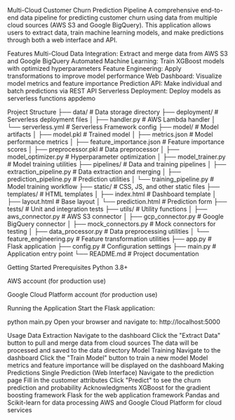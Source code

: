 Multi-Cloud Customer Churn Prediction Pipeline
A comprehensive end-to-end data pipeline for predicting customer churn using data from multiple cloud sources (AWS S3 and Google BigQuery). This application allows users to extract data, train machine learning models, and make predictions through both a web interface and API.

Features
Multi-Cloud Data Integration: Extract and merge data from AWS S3 and Google BigQuery
Automated Machine Learning: Train XGBoost models with optimized hyperparameters
Feature Engineering: Apply transformations to improve model performance
Web Dashboard: Visualize model metrics and feature importance
Prediction API: Make individual and batch predictions via REST API
Serverless Deployment: Deploy models as serverless functions
appdemo

Project Structure
├── data/                     # Data storage directory
├── deployment/               # Serverless deployment files
│   ├── handler.py            # AWS Lambda handler
│   └── serverless.yml        # Serverless Framework config
├── model/                    # Model artifacts
│   ├── model.pkl             # Trained model
│   ├── metrics.json          # Model performance metrics
│   ├── feature_importance.json # Feature importance scores
│   ├── preprocessor.pkl      # Data preprocessor
│   ├── model_optimizer.py    # Hyperparameter optimization
│   ├── model_trainer.py      # Model training utilities
├── pipelines/                # Data and training pipelines
│   ├── extraction_pipeline.py # Data extraction and merging
│   ├── prediction_pipeline.py # Prediction utilities
│   └── training_pipeline.py  # Model training workflow
├── static/                   # CSS, JS, and other static files
├── templates/                # HTML templates
│   ├── index.html            # Dashboard template
│   ├── layout.html           # Base layout
│   └── prediction.html       # Prediction form
├── tests/                    # Unit and integration tests
├── utils/                    # Utility functions
│   ├── aws_connector.py      # AWS S3 connector
│   ├── gcp_connector.py      # Google BigQuery connector
│   ├── mock_connectors.py    # Mock connectors for testing
│   ├── data_processor.py     # Data preprocessing utilities
│   └── feature_engineering.py # Feature transformation utilities
├── app.py                    # Flask application
├── config.py                 # Configuration settings
├── main.py                   # Application entry point
└── README.md                 # Project documentation



Getting Started
Prerequisites
Python 3.8+

AWS account (for production use)

Google Cloud Platform account (for production use)


Running the Application
Start the Flask application:

python main.py
Open your browser and navigate to:
http://localhost:5000

Usage
Data Extraction
Navigate to the dashboard
Click the "Extract Data" button to pull and merge data from cloud sources
The data will be processed and saved to the data directory
Model Training
Navigate to the dashboard
Click the "Train Model" button to train a new model
Model metrics and feature importance will be displayed on the dashboard
Making Predictions
Single Prediction (Web Interface)
Navigate to the prediction page
Fill in the customer attributes
Click "Predict" to see the churn prediction and probability
Acknowledgments
XGBoost for the gradient boosting framework
Flask for the web application framework
Pandas and Scikit-learn for data processing
AWS and Google Cloud Platform for cloud services
